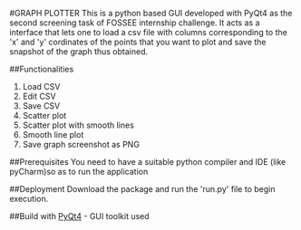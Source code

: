 #GRAPH PLOTTER
This is a python based GUI developed with PyQt4 as the second screening task of FOSSEE internship challenge. It acts as a interface that lets one to load a csv file with columns corresponding to the 'x' and 'y' cordinates of the points that you want to plot and save the snapshot of the graph thus obtained.

##Functionalities
1. Load CSV
2. Edit CSV
3. Save CSV
4. Scatter plot
5. Scatter plot with smooth lines
6. Smooth line plot
7. Save graph screenshot as PNG

##Prerequisites
You need to have a suitable python compiler and IDE (like pyCharm)so as to run the application

##Deployment
Download the package and run the 'run.py' file to begin execution.

##Build with
[PyQt4](https://pypi.org/project/PyQt4/) - GUI toolkit used